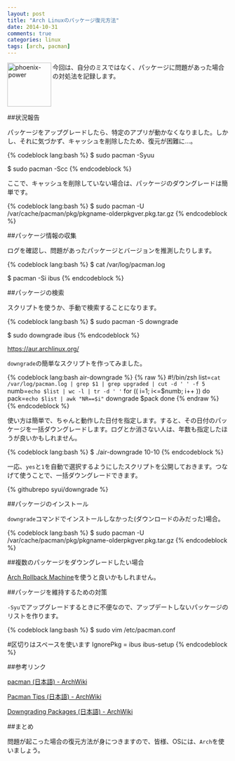```yaml
---
layout: post
title: "Arch Linuxのパッケージ復元方法"
date: 2014-10-31
comments: true
categories: linux
tags: [arch, pacman]
---
```

<img src="{{ root_url }}/images/more.png" alt="phoenix-power" align="left" width="100" height="100">今回は、自分のミスではなく、パッケージに問題があった場合の対処法を記録します。<!--more--><br clear="all">

##状況報告

パッケージをアップグレードしたら、特定のアプリが動かなくなりました。しかし、それに気づかず、キャッシュを削除したため、復元が困難に...。

{% codeblock lang:bash %}
$ sudo pacman -Syuu

$ sudo pacman -Scc
{% endcodeblock %}

ここで、キャッシュを削除していない場合は、パッケージのダウングレードは簡単です。

{% codeblock lang:bash %}
$ sudo pacman -U /var/cache/pacman/pkg/pkgname-olderpkgver.pkg.tar.gz
{% endcodeblock %}

##パッケージ情報の収集

ログを確認し、問題があったパッケージとバージョンを推測したりします。

{% codeblock lang:bash %}
$ cat /var/log/pacman.log

$ pacman -Si ibus
{% endcodeblock %}

##パッケージの検索

スクリプトを使うか、手動で検索することになります。

{% codeblock lang:bash %}
$ sudo pacman -S downgrade

$ sudo downgrade ibus
{% endcodeblock %}

https://aur.archlinux.org/

`downgrade`の簡単なスクリプトを作ってみました。

{% codeblock lang:bash air-downgrade %}
{% raw %}
#!/bin/zsh
list=`cat /var/log/pacman.log | grep $1 | grep upgraded | cut -d ' ' -f 5`
numb=`echo $list | wc -l | tr -d ' '`
for (( i=1; i<=$numb; i++ ))
do
  pack=`echo $list | awk "NR==$i"`
  downgrade $pack
done
{% endraw %}
{% endcodeblock %}

使い方は簡単で、ちゃんと動作した日付を指定します。すると、その日付のパッケージを一括ダウングレードします。ログとか消さない人は、年数も指定したほうが良いかもしれません。

{% codeblock lang:bash %}
$ ./air-downgrade 10-10
{% endcodeblock %}

一応、`yes`と`1`を自動で選択するようにしたスクリプトを公開しておきます。つなげて使うことで、一括ダウングレードできます。

{% githubrepo syui/downgrade %}

##パッケージのインストール

`downgrade`コマンドでインストールしなかった(ダウンロードのみだった)場合。

{% codeblock lang:bash %}
$ sudo pacman -U /var/cache/pacman/pkg/pkgname-olderpkgver.pkg.tar.gz
{% endcodeblock %}

##複数のパッケージをダウングレードしたい場合

<a href="https://wiki.archlinux.org/index.php/Arch_Rollback_Machine_(%E6%97%A5%E6%9C%AC%E8%AA%9E)" target="_blank">Arch Rollback Machine</a>を使うと良いかもしれません。

##パッケージを維持するための対策

`-Syu`でアップグレードするときに不便なので、アップデートしないパッケージのリストを作ります。

{% codeblock lang:bash %}
$ sudo vim /etc/pacman.conf

#区切りはスペースを使います
IgnorePkg   = ibus ibus-setup
{% endcodeblock %}

##参考リンク

<a href="https://wiki.archlinux.org/index.php/Pacman_(%E6%97%A5%E6%9C%AC%E8%AA%9E)" target="_blank">pacman (日本語) - ArchWiki</a>

<a href="https://wiki.archlinux.org/index.php/Pacman_Tips_(%E6%97%A5%E6%9C%AC%E8%AA%9E)" target="_blank">Pacman Tips (日本語) - ArchWiki</a>

<a href="https://wiki.archlinux.org/index.php/Downgrading_Packages_(%E6%97%A5%E6%9C%AC%E8%AA%9E)" target="_blank">Downgrading Packages (日本語) - ArchWiki</a>


##まとめ

問題が起こった場合の復元方法が身につきますので、皆様、OSには、`Arch`を使いましょう。



